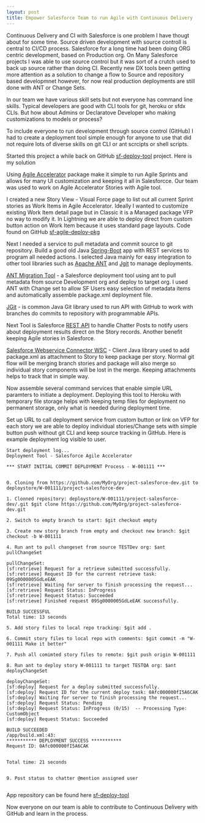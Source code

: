 ```yaml
---
layout: post
title: Empower Salesforce Team to run Agile with Continuous Delivery
---
```


Continuous Delivery and CI with Salesforce is one problem I have thougt about for some time. Source driven development with source controll is central to CI/CD process. Salesforce for a long time had been doing ORG centric development, based on Production org. On Many Salesforce projects I was able to use source control but it was sort of a crutch used to back up source rather than doing CI. Recently new DX tools been getting more attention as a solution to change a flow to Source and repository based developmnet however, for now real production deployments are still done with ANT or Change Sets.

In our team we have various skill sets but not everyone has command line skills. Typical developers are good with CLI tools for git, heroku or sfdx CLIs. But how about Admins or Declaratove Developer who making customizations to models or process?

To include everyone to run development through source control (GitHub) I had to create a deployment tool simple enough for anyone to use that did not require lots of diverse skills on git CLI or ant scrcipts or shell scripts.

Started this project a while back on GitHub [sf-deploy-tool](https://github.com/iandrosov/sf-agile-deploy) project. Here is my solution

Using [Agile Accelerator](https://appexchange.salesforce.com/listingDetail?listingId=a0N30000000ps3jEAA) package make it simple to run Agile Sprints and allows for many UI customization and keeping it all in Salesforcce. Our team was used to work on Agile Accelerator Stories with Agile tool.

I created a new Story View - Visual Force page to list out all current Sprint stories as Work Items in Agile Accelerator. Ideally I wanted to customize existing Work Item detail page but in Classic it is a Managed package VFP no way to modify it. In Lightning we are able to deploy direct from custom button action on Work Item because it uses standard page layouts. Code found on GitHub [sf-agile-deploy-pkg](https://github.com/iandrosov/sf-agile-deploy-pkg)

Next I needed a service to pull metadata and commit source to git repository. Build a good old Java [Spring-Boot](https://projects.spring.io/spring-boot/) app with REST services to program all needed actions.
I selected Java mainly for easy integration to other tool libraries such as [Apache ANT](http://ant.apache.org/) and [Jgit](https://www.eclipse.org/jgit/) to manage deployments.

[ANT Migration Tool](https://developer.salesforce.com/docs/atlas.en-us.daas.meta/daas/forcemigrationtool_install.htm) - a Salesforce deployment tool using ant to pull metadata from source Development org and deploy to target org. I used ANT with Change set to allow SF Users easy selection of metadata items and automatically assemble package.xml deployment file.

[JGit](https://www.eclipse.org/jgit/) - is common Java Git library used to run API with GitHub to work with branches do commits to repository with programmable APIs.

Next Tool is Salesforce [REST API](https://developer.salesforce.com/docs/atlas.en-us.api_rest.meta/api_rest/intro_what_is_rest_api.htm) to handle Chatter Posts to notify users about deployment results direct on the Story records. Another benefit keeping Agile stories in Salesforce.

[Salesforce Webservice Connector WSC](https://developer.salesforce.com/page/Introduction_to_the_Force.com_Web_Services_Connector) - Client Java library used to add package.xml as attachment to Story to keep package per story. Normal git flow will be merging branch stories and package will also merge so individual story components will be lost in the merge. Keeping attachments helps to track that in simple way.

Now assemble several command services that enable simple URL paramters to initiate a deployment.
Deploying this tool to Heroku with temporary file storage helps with keeping temp files for deployment no permanent storage, only what is needed during deployment time.

Set up URL to call deployment service from custom button or link on VFP for each story we are able to deploy individual stories/Change sets with simple button push without git CLI and keep source tracking in GitHub. Here is example deployment log visible to user.

```
Start deployment log...
Deployment Tool - Salesforce Agile Accelerator

*** START INITIAL COMMIT DEPLOYMENT Process - W-001111 ***


0. Cloning from https://github.com/MyOrg/project-salesforce-dev.git to deploystore/W-001111/project-salesforce-dev

1. Clonned repository: deploystore/W-001111/project-salesforce-dev/.git $git clone https://github.com/MyOrg/project-salesforce-dev.git

2. Switch to empty branch to start: $git checkout empty

3. Create new story branch from empty and checkout new branch: $git checkout -b W-001111

4. Run ant to pull changeset from source TESTDev org: $ant pullChangeSet

pullChangeSet:
[sf:retrieve] Request for a retrieve submitted successfully.
[sf:retrieve] Request ID for the current retrieve task: 09Sg0000005GdLeEAK
[sf:retrieve] Waiting for server to finish processing the request...
[sf:retrieve] Request Status: InProgress
[sf:retrieve] Request Status: Succeeded
[sf:retrieve] Finished request 09Sg0000005GdLeEAK successfully.

BUILD SUCCESSFUL
Total time: 13 seconds

5. Add story files to local repo tracking: $git add .

6. Commit story files to local repo with comments: $git commit -m "W-001111 Make it better"

7. Push all comimted story files to remote: $git push origin W-001111

8. Run ant to deploy story W-001111 to target TESTQA org: $ant deployChangeSet

deployChangeSet:
[sf:deploy] Request for a deploy submitted successfully.
[sf:deploy] Request ID for the current deploy task: 0Afc000000fI5A6CAK
[sf:deploy] Waiting for server to finish processing the request...
[sf:deploy] Request Status: Pending
[sf:deploy] Request Status: InProgress (0/15)  -- Processing Type: CustomObject
[sf:deploy] Request Status: Succeeded

BUILD SUCCEEDED
/app/build.xml:43: 
*********** DEPLOYMENT SUCCESS ***********
Request ID: 0Afc000000fI5A6CAK


Total time: 21 seconds


9. Post status to chatter @mention assigned user


```

App repository can be found here [sf-deploy-tool](https://github.com/iandrosov/sf-agile-deploy)

Now everyone on our team is able to contribute to Continuous Delivery with GitHub and learn in the process.

 
